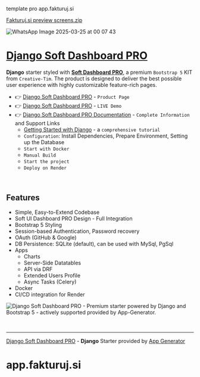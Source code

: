 template pro app.fakturuj.si


[Fakturuj.si preview screens.zip](https://github.com/user-attachments/files/19491244/Fakturuj.si.preview.screens.zip)


![WhatsApp Image 2025-03-25 at 00 07 43](https://github.com/user-attachments/assets/c5a1122e-40e2-4d87-be94-17e509b4837e)



# [Django Soft Dashboard PRO](https://app-generator.dev/product/soft-ui-dashboard-pro/django/)

**Django** starter styled with **[Soft Dashboard PRO](https://appseed.us/product/soft-ui-dashboard-pro/django/)**, a premium `Bootstrap 5` KIT from `Creative-Tim`.
The product is designed to deliver the best possible user experience with highly customizable feature-rich pages. 

- 👉 [Django Soft Dashboard PRO](https://app-generator.dev/product/soft-ui-dashboard-pro/django/) - `Product Page`
- 👉 [Django Soft Dashboard PRO](https://django-soft-dash-pro.onrender.com/) - `LIVE Demo` 
- 👉 [Django Soft Dashboard PRO Documentation](https://app-generator.dev/docs/products/django/soft-ui-dashboard-pro/index.html) - `Complete Information` and Support Links
  - [Getting Started with Django](https://app-generator.dev/docs/technologies/django/index.html) - a `comprehensive tutorial`
  - `Configuration`: Install Dependencies, Prepare Environment, Setting up the Database 
  - `Start with Docker`
  - `Manual Build`
  - `Start the project`
  - `Deploy on Render`

<br />

## Features

- Simple, Easy-to-Extend Codebase
- Soft UI Dashboard PRO Design - Full Integration 
- Bootstrap 5 Styling 
- Session-based Authentication, Password recovery
- OAuth (GitHub & Google)
- DB Persistence: SQLite (default), can be used with MySql, PgSql
- Apps
  - Charts
  - Server-Side Datatables
  - API via DRF
  - Extended Users Profile
  - Async Tasks (Celery)
- Docker 
- CI/CD integration for Render 

![Django Soft Dashboard PRO - Premium starter powered by Django and Bootstrap 5 - actively supported provided by App-Generator.](https://github.com/user-attachments/assets/828b0f83-1a37-4390-8685-411b4f408cdb)

<br /> 

---
[Django Soft Dashboard PRO](https://app-generator.dev/product/soft-ui-dashboard-pro/django/) - **Django** Starter provided by [App Generator](https://app-generator.dev)
# app.fakturuj.si
